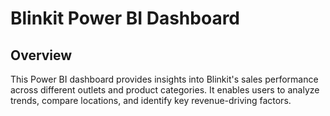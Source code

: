 # Blinkit Power BI Dashboard  

## Overview  
This Power BI dashboard provides insights into Blinkit's sales performance across different outlets and product categories. It enables users to analyze trends, compare locations, and identify key revenue-driving factors.  
